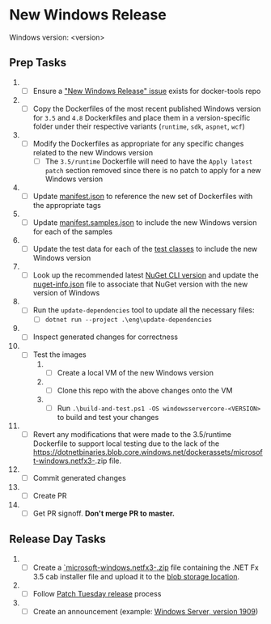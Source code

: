 # New Windows Release

Windows version: &lt;version&gt;

## Prep Tasks

1. - [ ] Ensure a ["New Windows Release" issue](https://github.com/dotnet/docker-tools/blob/.github/ISSUE_TEMPLATE/releases/new-windows-release.md) exists for docker-tools repo
1. - [ ] Copy the Dockerfiles of the most recent published Windows version for `3.5` and `4.8` Dockerkfiles and place them in a version-specific folder under their respective variants (`runtime`, `sdk`, `aspnet`, `wcf`)
1. - [ ] Modify the Dockerfiles as appropriate for any specific changes related to the new Windows version
      - [ ] The `3.5/runtime` Dockerfile will need to have the `Apply latest patch` section removed since there is no patch to apply for a new Windows version
1. - [ ] Update [manifest.json](https://github.com/microsoft/dotnet-framework-docker/blob/master/manifest.json) to reference the new set of Dockerfiles with the appropriate tags
1. - [ ] Update [manifest.samples.json](https://github.com/microsoft/dotnet-framework-docker/blob/master/manifest.samples.json) to include the new Windows version for each of the samples
1. - [ ] Update the test data for each of the [test classes](https://github.com/microsoft/dotnet-framework-docker/tree/master/tests/Microsoft.DotNet.Framework.Docker.Tests) to include the new Windows version
1. - [ ] Look up the recommended latest [NuGet CLI version](https://www.nuget.org/downloads) and update the [nuget-info.json](https://github.com/microsoft/dotnet-framework-docker/blob/master/eng/nuget-info.json) file to associate that NuGet version with the new version of Windows
1. - [ ] Run the `update-dependencies` tool to update all the necessary files:
      - [ ] `dotnet run --project .\eng\update-dependencies`
1. - [ ] Inspect generated changes for correctness
1. - [ ] Test the images
      1. - [ ] Create a local VM of the new Windows version
      1. - [ ] Clone this repo with the above changes onto the VM
      1. - [ ] Run `.\build-and-test.ps1 -OS windowsservercore-<VERSION>` to build and test your changes
1. - [ ] Revert any modifications that were made to the 3.5/runtime Dockerfile to support local testing due to the lack of the https://dotnetbinaries.blob.core.windows.net/dockerassets/microsoft-windows.netfx3-<VERSION>.zip file.
1. - [ ] Commit generated changes
1. - [ ] Create PR
1. - [ ] Get PR signoff. **Don't merge PR to master.**

## Release Day Tasks

1. - [ ] Create a [`microsoft-windows.netfx3-<VERSION>.zip](https://github.com/microsoft/dotnet-framework-docker/blob/1c3dd6638c6b827b81ffb13386b924f6dcdee533/3.5/runtime/windowsservercore-1909/Dockerfile#L11) file containing the .NET Fx 3.5 cab installer file and upload it to the [blob storage location](https://dotnetbinaries.blob.core.windows.net/dockerassets).
1. - [ ] Follow [Patch Tuesday release](patch-tuesday-release.md) process
1. - [ ] Create an announcement (example: [Windows Server, version 1909](https://github.com/microsoft/dotnet-framework-docker/issues/448))
